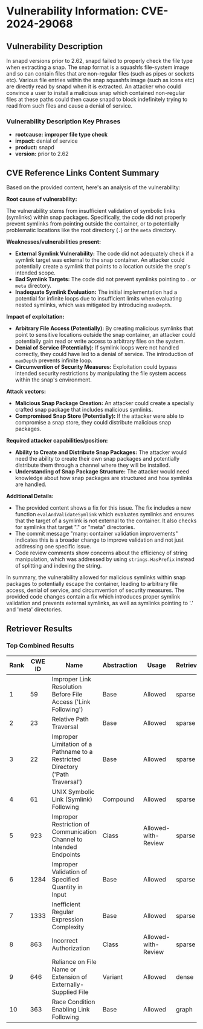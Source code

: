 # Vulnerability Information: CVE-2024-29068

## Vulnerability Description
In snapd versions prior to 2.62, snapd failed to properly check the file type when extracting a snap. The snap format is a squashfs file-system image and so can contain files that are non-regular files (such as pipes or sockets etc). Various file entries within the snap squashfs image (such as icons etc) are directly read by snapd when it is extracted. An attacker who could convince a user to install a malicious snap which contained non-regular files at these paths could then cause snapd to block indefinitely trying to read from such files and cause a denial of service.

### Vulnerability Description Key Phrases
- **rootcause:** **improper file type check**
- **impact:** denial of service
- **product:** snapd
- **version:** prior to 2.62

## CVE Reference Links Content Summary
Based on the provided content, here's an analysis of the vulnerability:

**Root cause of vulnerability:**

The vulnerability stems from insufficient validation of symbolic links (symlinks) within snap packages. Specifically, the code did not properly prevent symlinks from pointing outside the container, or to potentially problematic locations like the root directory (`.`) or the `meta` directory.

**Weaknesses/vulnerabilities present:**

*   **External Symlink Vulnerability:** The code did not adequately check if a symlink target was external to the snap container. An attacker could potentially create a symlink that points to a location outside the snap's intended scope.
*   **Bad Symlink Targets:** The code did not prevent symlinks pointing to `.` or `meta` directory.
*   **Inadequate Symlink Evaluation:** The initial implementation had a potential for infinite loops due to insufficient limits when evaluating nested symlinks, which was mitigated by introducing `maxDepth`.

**Impact of exploitation:**

*   **Arbitrary File Access (Potentially):** By creating malicious symlinks that point to sensitive locations outside the snap container, an attacker could potentially gain read or write access to arbitrary files on the system.
*   **Denial of Service (Potentially):**  If symlink loops were not handled correctly, they could have led to a denial of service. The introduction of `maxDepth` prevents infinite loop.
*   **Circumvention of Security Measures:**  Exploitation could bypass intended security restrictions by manipulating the file system access within the snap's environment.

**Attack vectors:**

*   **Malicious Snap Package Creation:** An attacker could create a specially crafted snap package that includes malicious symlinks.
*   **Compromised Snap Store (Potentially):** If the attacker were able to compromise a snap store, they could distribute malicious snap packages.

**Required attacker capabilities/position:**

*   **Ability to Create and Distribute Snap Packages:**  The attacker would need the ability to create their own snap packages and potentially distribute them through a channel where they will be installed.
*   **Understanding of Snap Package Structure:** The attacker would need knowledge about how snap packages are structured and how symlinks are handled.

**Additional Details:**

* The provided content shows a fix for this issue. The fix includes a new function `evalAndValidateSymlink` which evaluates symlinks and ensures that the target of a symlink is not external to the container. It also checks for symlinks that target "." or "meta" directories.
* The commit message "many: container validation improvements" indicates this is a broader change to improve validation and not just addressing one specific issue.
* Code review comments show concerns about the efficiency of string manipulation, which was addressed by using `strings.HasPrefix` instead of splitting and indexing the string.

In summary, the vulnerability allowed for malicious symlinks within snap packages to potentially escape the container, leading to arbitrary file access, denial of service, and circumvention of security measures. The provided code changes contain a fix which introduces proper symlink validation and prevents external symlinks, as well as symlinks pointing to '.' and 'meta' directories.

## Retriever Results

### Top Combined Results

| Rank | CWE ID | Name | Abstraction | Usage  | Retrievers | Individual Scores |
|------|--------|------|-------------|-------|------------|-------------------|
| 1 | 59 | Improper Link Resolution Before File Access ('Link Following') | Base | Allowed | sparse | 0.545 |
| 2 | 23 | Relative Path Traversal | Base | Allowed | sparse | 0.517 |
| 3 | 22 | Improper Limitation of a Pathname to a Restricted Directory ('Path Traversal') | Base | Allowed | sparse | 0.512 |
| 4 | 61 | UNIX Symbolic Link (Symlink) Following | Compound | Allowed | sparse | 0.506 |
| 5 | 923 | Improper Restriction of Communication Channel to Intended Endpoints | Class | Allowed-with-Review | sparse | 0.494 |
| 6 | 1284 | Improper Validation of Specified Quantity in Input | Base | Allowed | sparse | 0.490 |
| 7 | 1333 | Inefficient Regular Expression Complexity | Base | Allowed | sparse | 0.490 |
| 8 | 863 | Incorrect Authorization | Class | Allowed-with-Review | sparse | 0.489 |
| 9 | 646 | Reliance on File Name or Extension of Externally-Supplied File | Variant | Allowed | dense | 0.403 |
| 10 | 363 | Race Condition Enabling Link Following | Base | Allowed | graph | 0.002 |


